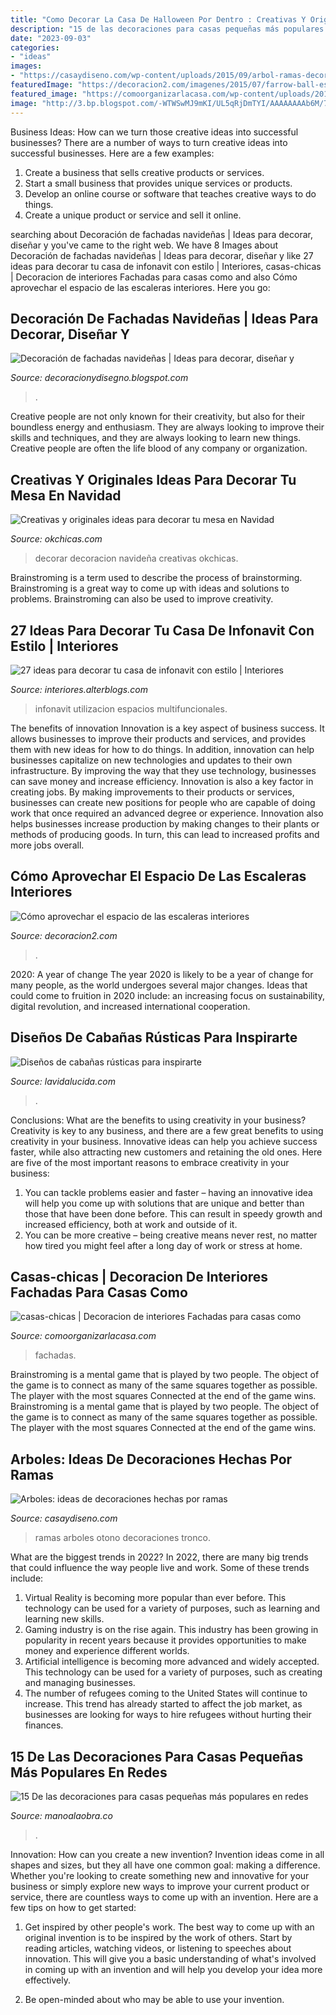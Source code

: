 ```yaml
---
title: "Como Decorar La Casa De Halloween Por Dentro : Creativas Y Originales Ideas Para Decorar Tu Mesa En Navidad"
description: "15 de las decoraciones para casas pequeñas más populares en redes"
date: "2023-09-03"
categories:
- "ideas"
images:
- "https://casaydiseno.com/wp-content/uploads/2015/09/arbol-ramas-decorar-casa-otono-farola-negra.jpg"
featuredImage: "https://decoracion2.com/imagenes/2015/07/farrow-ball-escalera.jpg"
featured_image: "https://comoorganizarlacasa.com/wp-content/uploads/2015/06/casas-chicas.jpg"
image: "http://3.bp.blogspot.com/-WTWSwMJ9mKI/UL5qRjDmTYI/AAAAAAAAb6M/7m1mqgfWnkU/s1600/fachada-de-navidad5.jpg"
---
```



Business Ideas: How can we turn those creative ideas into successful businesses?
There are a number of ways to turn creative ideas into successful businesses. Here are a few examples: 
1. Create a business that sells creative products or services.
2. Start a small business that provides unique services or products.
3. Develop an online course or software that teaches creative ways to do things. 
4. Create a unique product or service and sell it online.

	

		
searching about Decoración de fachadas navideñas | Ideas para decorar, diseñar y you've came to the right web. We have 8 Images about Decoración de fachadas navideñas | Ideas para decorar, diseñar y like 27 ideas para decorar tu casa de infonavit con estilo | Interiores, casas-chicas | Decoracion de interiores Fachadas para casas como and also Cómo aprovechar el espacio de las escaleras interiores. Here you go:
		
    
## Decoración De Fachadas Navideñas | Ideas Para Decorar, Diseñar Y

<img loading=lazy src="http://3.bp.blogspot.com/-WTWSwMJ9mKI/UL5qRjDmTYI/AAAAAAAAb6M/7m1mqgfWnkU/s1600/fachada-de-navidad5.jpg" onerror="this.onerror=null;this.src='https://tse4.mm.bing.net/th?id=OIP.PPQdmkD7xhJh_QEBjb5OmAAAAA&amp;pid=15.1';" alt="Decoración de fachadas navideñas | Ideas para decorar, diseñar y">

_Source: decoracionydisegno.blogspot.com_

>. 

	

Creative people are not only known for their creativity, but also for their boundless energy and enthusiasm. They are always looking to improve their skills and techniques, and they are always looking to learn new things. Creative people are often the life blood of any company or organization.

    
## Creativas Y Originales Ideas Para Decorar Tu Mesa En Navidad

<img loading=lazy src="http://www.okchicas.com/wp-content/uploads/2015/12/decoracion-mesa-navidad.jpg" onerror="this.onerror=null;this.src='https://tse2.mm.bing.net/th?id=OIP.n_rCs3Rkof_vaZU5GhLb3QHaD3&amp;pid=15.1';" alt="Creativas y originales ideas para decorar tu mesa en Navidad">

_Source: okchicas.com_

>decorar decoracion navideña creativas okchicas. 

	

Brainstroming is a term used to describe the process of brainstorming. Brainstroming is a great way to come up with ideas and solutions to problems. Brainstroming can also be used to improve creativity.

    
## 27 Ideas Para Decorar Tu Casa De Infonavit Con Estilo | Interiores

<img loading=lazy src="http://interiores.alterblogs.com/wp-content/uploads/2017/01/27-ideas-para-decorar-tu-casa-de-infonavit-con-estilo-4.jpg" onerror="this.onerror=null;this.src='https://tse2.mm.bing.net/th?id=OIP.ZiRkqQbhIgBaDZqEfxWLCwHaE7&amp;pid=15.1';" alt="27 ideas para decorar tu casa de infonavit con estilo | Interiores">

_Source: interiores.alterblogs.com_

>infonavit utilizacion espacios multifuncionales. 

	

The benefits of innovation
Innovation is a key aspect of business success. It allows businesses to improve their products and services, and provides them with new ideas for how to do things. In addition, innovation can help businesses capitalize on new technologies and updates to their own infrastructure. By improving the way that they use technology, businesses can save money and increase efficiency.
Innovation is also a key factor in creating jobs. By making improvements to their products or services, businesses can create new positions for people who are capable of doing work that once required an advanced degree or experience. Innovation also helps businesses increase production by making changes to their plants or methods of producing goods. In turn, this can lead to increased profits and more jobs overall.

    
## Cómo Aprovechar El Espacio De Las Escaleras Interiores

<img loading=lazy src="https://decoracion2.com/imagenes/2015/07/farrow-ball-escalera.jpg" onerror="this.onerror=null;this.src='https://tse1.mm.bing.net/th?id=OIP.wcuBiWEG0MIYDTZbKATcKQHaLF&amp;pid=15.1';" alt="Cómo aprovechar el espacio de las escaleras interiores">

_Source: decoracion2.com_

>. 

	

2020: A year of change
The year 2020 is likely to be a year of change for many people, as the world undergoes several major changes. Ideas that could come to fruition in 2020 include: an increasing focus on sustainability, digital revolution, and increased international cooperation.

    
## Diseños De Cabañas Rústicas Para Inspirarte

<img loading=lazy src="https://www.lavidalucida.com/wp-content/uploads/2016/02/muebles-antiguos-también-forman-parte-del-diseño-de-las-casas-o-cabañas-rusticas.jpg" onerror="this.onerror=null;this.src='https://tse1.mm.bing.net/th?id=OIP.5xsXlZyPlSQOCQoY0634RAHaKX&amp;pid=15.1';" alt="Diseños de cabañas rústicas para inspirarte">

_Source: lavidalucida.com_

>. 

	

Conclusions: What are the benefits to using creativity in your business?
Creativity is key to any business, and there are a few great benefits to using creativity in your business. Innovative ideas can help you achieve success faster, while also attracting new customers and retaining the old ones. Here are five of the most important reasons to embrace creativity in your business: 

1. You can tackle problems easier and faster – having an innovative idea will help you come up with solutions that are unique and better than those that have been done before. This can result in speedy growth and increased efficiency, both at work and outside of it. 
2. You can be more creative – being creative means never rest, no matter how tired you might feel after a long day of work or stress at home.

    
## Casas-chicas | Decoracion De Interiores Fachadas Para Casas Como

<img loading=lazy src="https://comoorganizarlacasa.com/wp-content/uploads/2015/06/casas-chicas.jpg" onerror="this.onerror=null;this.src='https://tse4.mm.bing.net/th?id=OIP.g0d2_WQ-NiSBwrDM_a-PigHaLH&amp;pid=15.1';" alt="casas-chicas | Decoracion de interiores Fachadas para casas como">

_Source: comoorganizarlacasa.com_

>fachadas. 

	

Brainstroming is a mental game that is played by two people. The object of the game is to connect as many of the same squares together as possible. The player with the most squares Connected at the end of the game wins. Brainstroming is a mental game that is played by two people. The object of the game is to connect as many of the same squares together as possible. The player with the most squares Connected at the end of the game wins.

    
## Arboles: Ideas De Decoraciones Hechas Por Ramas

<img loading=lazy src="https://casaydiseno.com/wp-content/uploads/2015/09/arbol-ramas-decorar-casa-otono-farola-negra.jpg" onerror="this.onerror=null;this.src='https://tse3.mm.bing.net/th?id=OIP.y_mqYmn2li1OS3m6hnpA7QHaE7&amp;pid=15.1';" alt="Arboles: ideas de decoraciones hechas por ramas">

_Source: casaydiseno.com_

>ramas arboles otono decoraciones tronco. 

	

What are the biggest trends in 2022?
In 2022, there are many big trends that could influence the way people live and work. Some of these trends include: 
1) Virtual Reality is becoming more popular than ever before. This technology can be used for a variety of purposes, such as learning and learning new skills. 
2) Gaming industry is on the rise again. This industry has been growing in popularity in recent years because it provides opportunities to make money and experience different worlds. 
3) Artificial intelligence is becoming more advanced and widely accepted. This technology can be used for a variety of purposes, such as creating and managing businesses. 
4) The number of refugees coming to the United States will continue to increase. This trend has already started to affect the job market, as businesses are looking for ways to hire refugees without hurting their finances.

    
## 15 De Las Decoraciones Para Casas Pequeñas Más Populares En Redes

<img loading=lazy src="https://manoalaobra.co/wp-content/uploads/2018/01/decoraciones-casas-chicas-7.jpg" onerror="this.onerror=null;this.src='https://tse3.mm.bing.net/th?id=OIP.vGJqKEJsOFuWWz_YBnAYpwAAAA&amp;pid=15.1';" alt="15 De las decoraciones para casas pequeñas más populares en redes">

_Source: manoalaobra.co_

>. 

	

Innovation: How can you create a new invention?
Invention ideas come in all shapes and sizes, but they all have one common goal: making a difference. Whether you're looking to create something new and innovative for your business or simply explore new ways to improve your current product or service, there are countless ways to come up with an invention. Here are a few tips on how to get started:
1. Get inspired by other people's work. The best way to come up with an original invention is to be inspired by the work of others. Start by reading articles, watching videos, or listening to speeches about innovation. This will give you a basic understanding of what's involved in coming up with an invention and will help you develop your idea more effectively.

2. Be open-minded about who may be able to use your invention.

